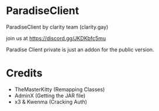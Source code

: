 # ParadiseClient
ParadiseClient by clarity team (clarity.gay)

join us at https://discord.gg/JKDKbfc5mu

Paradise Client private is just an addon for the public version.

# Credits
- TheMasterKitty (Remapping Classes)
- AdminX (Getting the JAR file)
- x3 & Kwenma (Cracking Auth)
